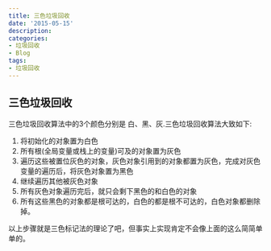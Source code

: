 ```yaml
---
title: 三色垃圾回收
date: '2015-05-15'
description:
categories:
- 垃圾回收
- Blog
tags:
- 垃圾回收
---
```



三色垃圾回收
----------------

三色垃圾回收算法中的3个颜色分别是 白、黑、灰.三色垃圾回收算法大致如下:

1. 将初始化的对象置为白色
2. 所有根(全局变量或栈上的变量)可及的对象置为灰色
3. 遍历这些被置位灰色的对象，灰色对象引用到的对象都置为灰色，完成对灰色变量的遍历后，将灰色对象置为黑色
4. 继续遍历其他被灰色对象
5. 所有灰色对象遍历完后，就只会剩下黑色的和白色的对象
6. 所有这些黑色的对象都是根可达的，白色的都是根不可达的，白色对象都删除掉。

以上步骤就是三色标记法的理论了吧，但事实上实现肯定不会像上面的这么简简单单的。






